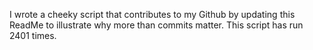 I wrote a cheeky script that contributes to my Github by updating this ReadMe to illustrate why more than commits matter. This script has run 2401 times.